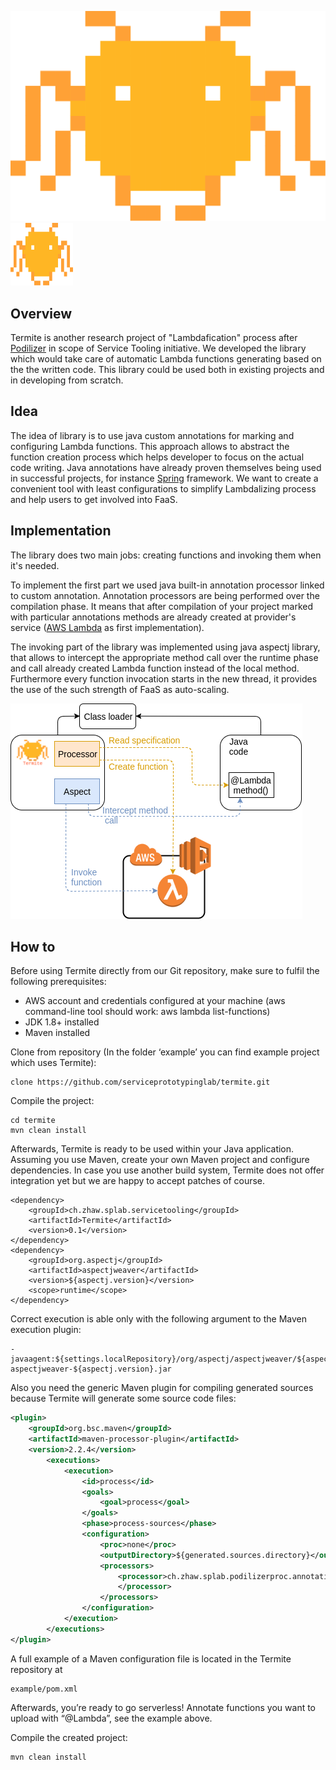 ![logo](/Documentation/logo/v0_5_0.png?raw=true "logo")
<img src="/Documentation/logo/v0_5_0.png" width="100" height="100">
## Overview
Termite is another research project of "Lambdafication" process after
 [Podilizer](https://github.com/serviceprototypinglab/podilizer) in scope of Service Tooling initiative.
 We developed the library which would take care of automatic Lambda functions generating based on the the written
 code. This library could be used both in existing projects and in developing from scratch.

## Idea
The idea of library is to use java custom annotations for marking and configuring Lambda functions.
This approach allows to abstract the function creation process which helps developer to focus on the
actual code writing. Java annotations have already proven themselves being used in successful projects,
for instance [Spring](https://spring.io/) framework.
 We want to create a convenient tool with least configurations to simplify Lambdalizing process and help users
 to get involved into FaaS.

## Implementation

The library does two main jobs: creating functions and invoking them when it's needed.

To implement the first part we used java built-in annotation processor linked to custom annotation. Annotation
processors are being performed over the compilation phase. It means that after compilation of your project marked
with particular annotations methods are already created at provider's service
([AWS Lambda](https://aws.amazon.com/lambda/) as first implementation).

The invoking part of the library was implemented using java aspectj library, that allows to intercept the
appropriate method call over the runtime phase and call already created Lambda function instead of the local method.
Furthermore every function invocation starts in the new thread, it provides the use of the such strength of FaaS as
auto-scaling.

![Structure diagram](/Documentation/diagrams/Termite_structure_simple.png?raw=true "structure")

## How to

Before using Termite directly from our Git repository, make sure to fulfil the following prerequisites:

* AWS account and credentials configured at your machine (aws command-line tool should work: aws lambda list-functions)
* JDK 1.8+ installed
* Maven installed

Clone from repository (In the folder ‘example’ you can find example project which uses Termite):
```
clone https://github.com/serviceprototypinglab/termite.git
```
Compile the project:
```
cd termite
mvn clean install
```
Afterwards, Termite is ready to be used within your Java application. Assuming you use Maven, create your own Maven project and configure dependencies. In case you use another build system, Termite does not offer integration yet but we are happy to accept patches of course.
```
<dependency>
    <groupId>ch.zhaw.splab.servicetooling</groupId>
    <artifactId>Termite</artifactId>
    <version>0.1</version>
</dependency>
<dependency>
    <groupId>org.aspectj</groupId>
    <artifactId>aspectjweaver</artifactId>
    <version>${aspectj.version}</version>
    <scope>runtime</scope>
</dependency>
```
Correct execution is able only with the following argument to the Maven execution plugin:
```
-javaagent:${settings.localRepository}/org/aspectj/aspectjweaver/${aspectj.version}/
aspectjweaver-${aspectj.version}.jar
```
Also you need the generic Maven plugin for compiling generated sources because Termite will generate some source code files:
```xml
<plugin>
    <groupId>org.bsc.maven</groupId>
    <artifactId>maven-processor-plugin</artifactId>
    <version>2.2.4</version>
        <executions>
            <execution>
                <id>process</id>
                <goals>
                    <goal>process</goal>
                </goals>
                <phase>process-sources</phase>
                <configuration>
                    <proc>none</proc>
                    <outputDirectory>${generated.sources.directory}</outputDirectory>
                    <processors>
                        <processor>ch.zhaw.splab.podilizerproc.annotations.LambdaProcessor
                        </processor>
                    </processors>
                </configuration>
            </execution>
        </executions>
</plugin>
```
A full example of a Maven configuration file is located in the Termite repository at
```
example/pom.xml
```
Afterwards, you’re ready to go serverless! Annotate functions you want to upload with “@Lambda”, see the example above.

Compile the created project:
```
mvn clean install
```
